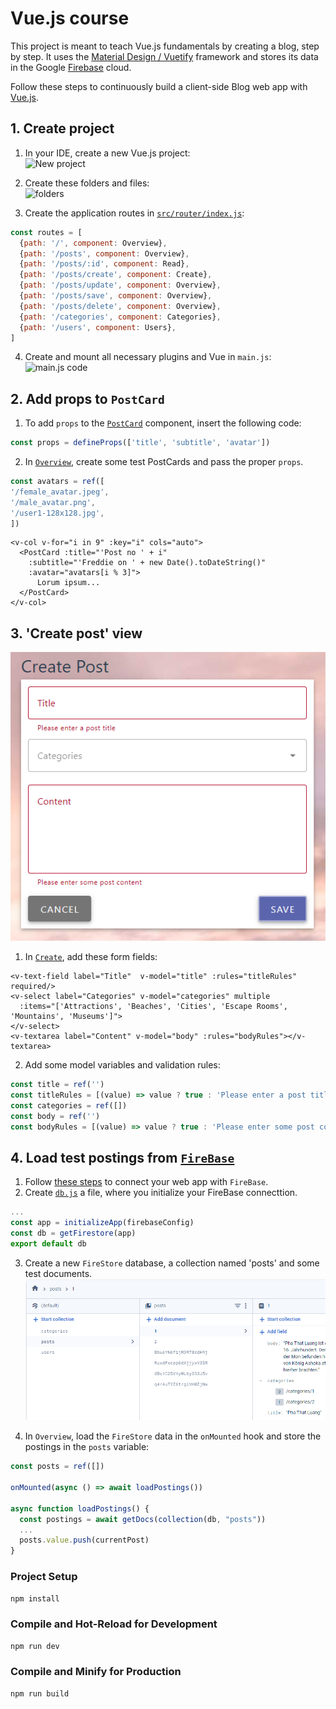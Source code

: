 # Vue.js course

This project is meant to teach Vue.js fundamentals by creating a blog, step by step. It uses the [Material Design / Vuetify](https://vuetifyjs.com/en/) framework and stores its data in the Google [Firebase](https://firebase.google.com/) cloud.

Follow these steps to continuously build a client-side Blog web app with [Vue.js](https://vuejs.org/guide/introduction.html).

## 1. Create project
1. In your IDE, create a new Vue.js project:<br/>
![New project](screenshots/New_project.png)


2. Create these folders and files:<br/>
![folders](screenshots/Folder_structure.png)


3. Create the application routes in [`src/router/index.js`](src/router/index.js):
```javascript
const routes = [
  {path: '/', component: Overview},
  {path: '/posts', component: Overview},
  {path: '/posts/:id', component: Read},
  {path: '/posts/create', component: Create},
  {path: '/posts/update', component: Overview},
  {path: '/posts/save', component: Overview},
  {path: '/posts/delete', component: Overview},
  {path: '/categories', component: Categories},
  {path: '/users', component: Users},
]
```

4. Create and mount all necessary plugins and Vue in `main.js`:<br/>
![main.js code](screenshots/Main_code.png)


## 2. Add props to `PostCard`
1. To add `props` to the [`PostCard`](src/components/PostCard.vue) component, insert the following code:
```javascript
const props = defineProps(['title', 'subtitle', 'avatar'])
```
2. In [`Overview`](src/views/posts/Overview.vue), create some test PostCards and pass the proper `props`.
```javascript
const avatars = ref([
'/female_avatar.jpeg',
'/male_avatar.png',
'/user1-128x128.jpg',
])
```
```vue
<v-col v-for="i in 9" :key="i" cols="auto">
  <PostCard :title="'Post no ' + i"
    :subtitle="'Freddie on ' + new Date().toDateString()"
    :avatar="avatars[i % 3]">
      Lorum ipsum...
  </PostCard>
</v-col>
```

## 3. 'Create post' view
![Create post screenshot](screenshots/Create_post.png)


1. In [`Create`](src/views/posts/Edit.vue), add these form fields:
```vue
<v-text-field label="Title"  v-model="title" :rules="titleRules" required/>
<v-select label="Categories" v-model="categories" multiple
  :items="['Attractions', 'Beaches', 'Cities', 'Escape Rooms', 'Mountains', 'Museums']">
</v-select>
<v-textarea label="Content" v-model="body" :rules="bodyRules"></v-textarea>
```
2. Add some model variables and validation rules:
```javascript
const title = ref('')
const titleRules = [(value) => value ? true : 'Please enter a post title']
const categories = ref([])
const body = ref('')
const bodyRules = [(value) => value ? true : 'Please enter some post content']
```

## 4. Load test postings from [`FireBase`](https://firebase.google.com/docs/web/setup)
1. Follow [these steps](https://firebase.google.com/docs/web/setup) to connect your web app with `FireBase`.
2. Create [`db.js`](src/db.js) a file, where you initialize your FireBase connecttion.
```javascript
...
const app = initializeApp(firebaseConfig)
const db = getFirestore(app)
export default db
```
3. Create a new `FireStore` database, a collection named 'posts' and some test documents.<br/>
![FireStore collection](screenshots/FireStore_collection.png)

4. In `Overview`, load the `FireStore` data in the `onMounted` hook and store the postings in the `posts` variable:
```javascript
const posts = ref([])

onMounted(async () => await loadPostings())

async function loadPostings() {
  const postings = await getDocs(collection(db, "posts"))
  ...
  posts.value.push(currentPost)
}
```


### Project Setup
```sh
npm install
```

### Compile and Hot-Reload for Development

```sh
npm run dev
```

### Compile and Minify for Production

```sh
npm run build
```
